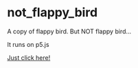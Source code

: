 # not_flappy_bird
A copy of flappy bird. But NOT flappy bird...

It runs on p5.js

[Just click here!](https://greyteddy.github.io/not_flappy_bird/)
